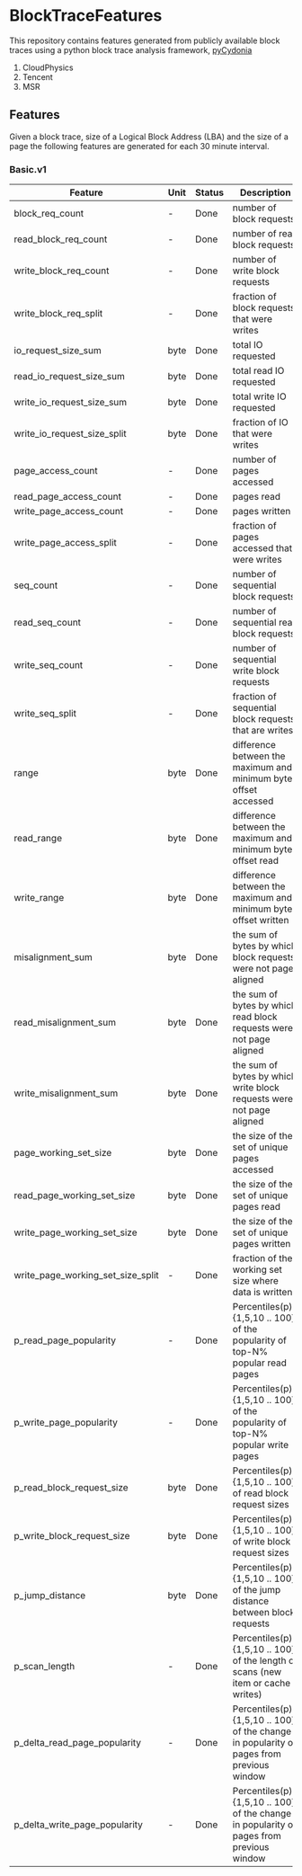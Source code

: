 # BlockTraceFeatures
This repository contains features generated from publicly available block traces using a python block trace analysis framework, [pyCydonia](https://github.com/pbhandar2/pyCydonia)

1. CloudPhysics 
2. Tencent 
3. MSR 

## Features
Given a block trace, size of a Logical Block Address (LBA) and the size of a page the following features are generated for each 30 minute interval. 

### Basic.v1 

| Feature                           | Unit | Status | Description                                                                              |
| --------------------------------- | ---- | ------ | ---------------------------------------------------------------------------------------- |
| block_req_count                   | -    | Done   | number of block requests                                                                 |
| read_block_req_count              | -    | Done   | number of read block requests                                                            |
| write_block_req_count             | -    | Done   | number of write block requests                                                           |
| write_block_req_split             | -    | Done   | fraction of block requests that were writes                                              |
| io_request_size_sum               | byte | Done   | total IO requested                                                                       |
| read_io_request_size_sum          | byte | Done   | total read IO requested                                                                  |
| write_io_request_size_sum         | byte | Done   | total write IO requested                                                                 |
| write_io_request_size_split       | byte | Done   | fraction of IO that were writes                                                          |
| page_access_count                 | -    | Done   | number of pages accessed                                                                 |
| read_page_access_count            | -    | Done   | pages read                                                                               |
| write_page_access_count           | -    | Done   | pages written                                                                            |
| write_page_access_split           | -    | Done   | fraction of pages accessed that were writes                                              |
| seq_count                         | -    | Done   | number of sequential block requests                                                      |
| read_seq_count                    | -    | Done   | number of sequential read block requests                                                 |
| write_seq_count                   | -    | Done   | number of sequential write block requests                                                |
| write_seq_split                   | -    | Done   | fraction of sequential block requests that are writes                                    |
| range                             | byte | Done   | difference between the maximum and minimum byte offset accessed                          |  
| read_range                        | byte | Done   | difference between the maximum and minimum byte offset read                              |  
| write_range                       | byte | Done   | difference between the maximum and minimum byte offset written                           |
| misalignment_sum                  | byte | Done   | the sum of bytes by which block requests were not page aligned                           |
| read_misalignment_sum             | byte | Done   | the sum of bytes by which read block requests were not page aligned                      |
| write_misalignment_sum            | byte | Done   | the sum of bytes by which write block requests were not page aligned                     |  
| page_working_set_size             | byte | Done   | the size of the set of unique pages accessed                                             |  
| read_page_working_set_size        | byte | Done   | the size of the set of unique pages read                                                 |  
| write_page_working_set_size       | byte | Done   | the size of the set of unique pages written                                              |  
| write_page_working_set_size_split | -    | Done   | fraction of the working set size where data is written                                   |
| p_read_page_popularity            | -    | Done   | Percentiles(p)={1,5,10 .. 100} of the popularity of top-N% popular read pages            |  
| p_write_page_popularity           | -    | Done   | Percentiles(p)={1,5,10 .. 100} of the popularity of top-N% popular write pages           |
| p_read_block_request_size         | byte | Done   | Percentiles(p)={1,5,10 .. 100} of read block request sizes                               |
| p_write_block_request_size        | byte | Done   | Percentiles(p)={1,5,10 .. 100} of write block request sizes                              |
| p_jump_distance                   | byte | Done   | Percentiles(p)={1,5,10 .. 100} of the jump distance between block requests               |
| p_scan_length                     | -    | Done   | Percentiles(p)={1,5,10 .. 100} of the length of scans (new item or cache writes)         |  
| p_delta_read_page_popularity      | -    | Done   | Percentiles(p)={1,5,10 .. 100} of the change in popularity of pages from previous window |
| p_delta_write_page_popularity     | -    | Done   | Percentiles(p)={1,5,10 .. 100} of the change in popularity of pages from previous window |
